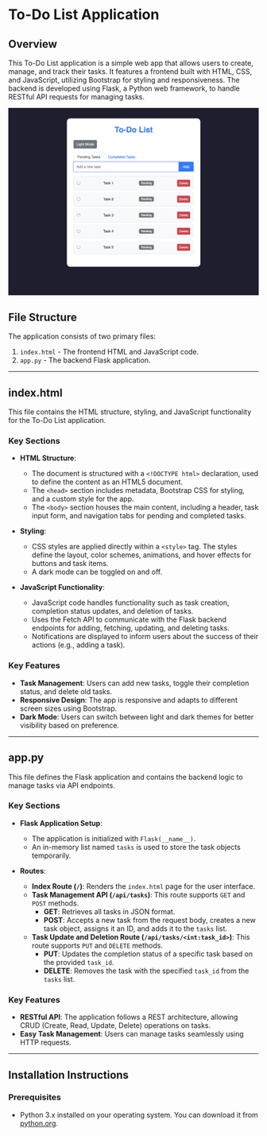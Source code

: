 # To-Do List Application

## Overview
This To-Do List application is a simple web app that allows users to create, manage, and track their tasks. It features a frontend built with HTML, CSS, and JavaScript, utilizing Bootstrap for styling and responsiveness. The backend is developed using Flask, a Python web framework, to handle RESTful API requests for managing tasks.

![To Do List App](https://github.com/addictedtovibecoding/to-do-list-flask-app/blob/main/ToDoListApp.png?raw=true)

## File Structure
The application consists of two primary files:
1. `index.html` - The frontend HTML and JavaScript code.
2. `app.py` - The backend Flask application.

---

## index.html

This file contains the HTML structure, styling, and JavaScript functionality for the To-Do List application.

### Key Sections

- **HTML Structure**: 
  - The document is structured with a `<!DOCTYPE html>` declaration, used to define the content as an HTML5 document.
  - The `<head>` section includes metadata, Bootstrap CSS for styling, and a custom style for the app.
  - The `<body>` section houses the main content, including a header, task input form, and navigation tabs for pending and completed tasks.

- **Styling**:
  - CSS styles are applied directly within a `<style>` tag. The styles define the layout, color schemes, animations, and hover effects for buttons and task items.
  - A dark mode can be toggled on and off.

- **JavaScript Functionality**:
  - JavaScript code handles functionality such as task creation, completion status updates, and deletion of tasks.
  - Uses the Fetch API to communicate with the Flask backend endpoints for adding, fetching, updating, and deleting tasks.
  - Notifications are displayed to inform users about the success of their actions (e.g., adding a task).

### Key Features

- **Task Management**: Users can add new tasks, toggle their completion status, and delete old tasks.
- **Responsive Design**: The app is responsive and adapts to different screen sizes using Bootstrap.
- **Dark Mode**: Users can switch between light and dark themes for better visibility based on preference.

---

## app.py

This file defines the Flask application and contains the backend logic to manage tasks via API endpoints.

### Key Sections

- **Flask Application Setup**: 
  - The application is initialized with `Flask(__name__)`.
  - An in-memory list named `tasks` is used to store the task objects temporarily.

- **Routes**:
  - **Index Route (`/`)**: Renders the `index.html` page for the user interface. 
  - **Task Management API (`/api/tasks`)**: This route supports `GET` and `POST` methods.
    - **GET**: Retrieves all tasks in JSON format.
    - **POST**: Accepts a new task from the request body, creates a new task object, assigns it an ID, and adds it to the `tasks` list.
  - **Task Update and Deletion Route (`/api/tasks/<int:task_id>`)**: This route supports `PUT` and `DELETE` methods.
    - **PUT**: Updates the completion status of a specific task based on the provided `task_id`.
    - **DELETE**: Removes the task with the specified `task_id` from the `tasks` list.

### Key Features

- **RESTful API**: The application follows a REST architecture, allowing CRUD (Create, Read, Update, Delete) operations on tasks.
- **Easy Task Management**: Users can manage tasks seamlessly using HTTP requests.

---

## Installation Instructions

### Prerequisites
- Python 3.x installed on your operating system. You can download it from [python.org](https://www.python.org/downloads/).
